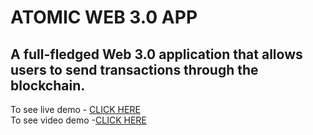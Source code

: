 # ATOMIC WEB 3.0 APP
## A full-fledged Web 3.0 application that allows users to send transactions through the blockchain.
To see live demo - [CLICK HERE](https://atomic-web3.000webhostapp.com/)<br/>
To see video demo -[CLICK HERE]()
